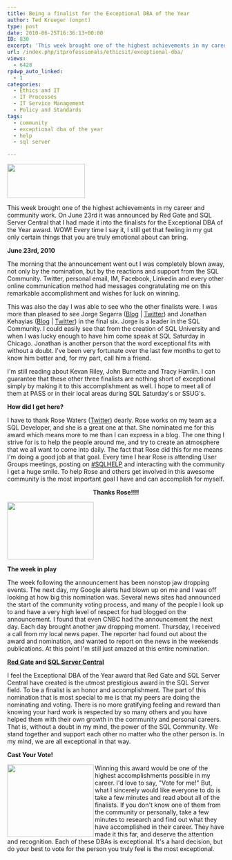 ```yaml
---
title: Being a finalist for the Exceptional DBA of the Year
author: Ted Krueger (onpnt)
type: post
date: 2010-06-25T16:36:13+00:00
ID: 830
excerpt: 'This week brought one of the highest achievements in my career and community work.  On June 23rd it was announced by Red Gate and SQL Server Central that I had made it into the finalists for the Exceptional DBA of the Year award.  WOW!  Every time I say it, I still get that feeling in my gut only certain things that you are truly emotional about can bring.'
url: /index.php/itprofessionals/ethicsit/exceptional-dba/
views:
  - 6428
rp4wp_auto_linked:
  - 1
categories:
  - Ethics and IT
  - IT Processes
  - IT Service Management
  - Policy and Standards
tags:
  - community
  - exceptional dba of the year
  - help
  - sql server

---
```

<div class="image_block">
  <img src="https://lessthandot.z19.web.core.windows.net/wp-content/uploads/blogs/ITProfessionals/dba_year.gif" alt="" title="" width="180" height="79" />
</div>

This week brought one of the highest achievements in my career and community work. On June 23rd it was announced by Red Gate and SQL Server Central that I had made it into the finalists for the Exceptional DBA of the Year award. WOW! Every time I say it, I still get that feeling in my gut only certain things that you are truly emotional about can bring. 

**June 23rd, 2010**

The morning that the announcement went out I was completely blown away, not only by the nomination, but by the reactions and support from the SQL Community. Twitter, personal email, IM, Facebook, Linkedin and every other online communication method had messages congratulating me on this remarkable accomplishment and wishes for luck on winning. 

This was also the day I was able to see who the other finalists were. I was more than pleased to see Jorge Segarra ([Blog][1] | [Twitter][2]) and Jonathan Kehayias ([Blog][3] | [Twitter][4]) in the final six. Jorge is a leader in the SQL Community. I could easily see that from the creation of SQL University and when I was lucky enough to have him come speak at SQL Saturday in Chicago. Jonathan is another person that the word exceptional fits with without a doubt. I've been very fortunate over the last few months to get to know him better and, for my part, call him a friend.

I'm still reading about Kevan Riley, John Burnette and Tracy Hamlin. I can guarantee that these other three finalists are nothing short of exceptional simply by making it to this accomplishment as well. I hope to meet all of them at PASS or in their local areas during SQL Saturday's or SSUG's. 

**How did I get here?**

I have to thank Rose Waters ([Twitter][5]) dearly. Rose works on my team as a SQL Developer, and she is a great one at that. She nominated me for this award which means more to me than I can express in a blog. The one thing I strive for is to help the people around me, and try to create an atmosphere that we all want to come into daily. The fact that Rose did this for me means I'm doing a good job at that goal. Every time I hear Rose is attending User Groups meetings, posting on [#SQLHELP][6] and interacting with the community I get a huge smile. To help Rose and others get involved in this awesome community is the most important goal I have and can accomplish for myself. 

<p align="center">
  <strong>Thanks Rose!!!!</strong>
</p>

<div class="image_block">
  <img src="https://lessthandot.z19.web.core.windows.net/wp-content/uploads/blogs/ITProfessionals/thanks.gif" alt="" title="" width="200" height="133" />
</div></p> 

**The week in play**

The week following the announcement has been nonstop jaw dropping events. The next day, my Google alerts had blown up on me and I was off looking at how big this nomination was. Several news sites had announced the start of the community voting process, and many of the people I look up to and have a very high level of respect for had blogged on the announcement. I found that even CNBC had the announcement the next day. Each day brought another jaw dropping moment. Thursday, I received a call from my local news paper. The reporter had found out about the award and nomination, and wanted to report on the news in the weekends publications. At this point I'm still just amazed at this entire nomination. 

**[Red Gate][7] and [SQL Server Central][8]**

I feel the Exceptional DBA of the Year award that Red Gate and SQL Server Central have created is the utmost prestigious award in the SQL Server field. To be a finalist is an honor and accomplishment. The part of this nomination that is most special to me is that my peers are doing the nominating and voting. There is no more gratifying feeling and reward than knowing your hard work is respected by so many others and you have helped them with their own growth in the community and personal careers. That is, without a doubt in my mind, the power of the SQL Community. We stand together and support each other no matter who the other person is. In my mind, we are all exceptional in that way. 

**Cast Your Vote!**

<div class="image_block">
  <img src="https://lessthandot.z19.web.core.windows.net/wp-content/uploads/blogs/ITProfessionals/vote.gif" alt="" title="" width="200" height="168" align="left" />
</div>



Winning this award would be one of the highest accomplishments possible in my career. I'd love to say, "Vote for me!" But, what I sincerely would like everyone to do is take a few minutes and read about all of the finalists. If you don't know one of them from the community or personally, take a few minutes to research and find out what they have accomplished in their career. They have made it this far, and deserve the attention and recognition. Each of these DBAs is exceptional. It's a hard decision, but do your best to vote for the person you truly feel is the most exceptional.

 [1]: http://sqlchicken.com/
 [2]: http://twitter.com/sqlchicken
 [3]: http://sqlblog.com/blogs/jonathan_kehayias/
 [4]: http://twitter.com/sqlsarg
 [5]: http://twitter.com/sqlrose
 [6]: http://twitter.com/#search?q=%23sqlhelp
 [7]: http://www.red-gate.com/
 [8]: http://www.sqlservercentral.com/